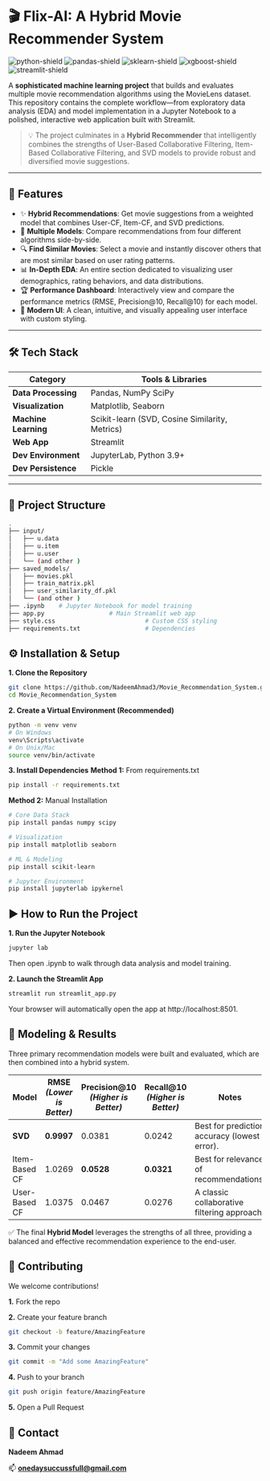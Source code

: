 # 🎬 Flix-AI: A Hybrid Movie Recommender System

![python-shield](https://img.shields.io/badge/Python-3.9%2B-blue.svg)
![pandas-shield](https://img.shields.io/badge/pandas-2.2-blue)
![sklearn-shield](https://img.shields.io/badge/scikit--learn-1.6-blue)
![xgboost-shield](https://img.shields.io/badge/XGBoost-2.1-blue)
![streamlit-shield](https://img.shields.io/badge/Streamlit-1.3-ff69b4)

A **sophisticated machine learning project** that builds and evaluates multiple movie recommendation algorithms using the MovieLens dataset. This repository contains the complete workflow—from exploratory data analysis (EDA) and model implementation in a Jupyter Notebook to a polished, interactive web application built with Streamlit.

> 💡 The project culminates in a **Hybrid Recommender** that intelligently combines the strengths of User-Based Collaborative Filtering, Item-Based Collaborative Filtering, and SVD models to provide robust and diversified movie suggestions.


---

## 🌟 Features

- ✨ **Hybrid Recommendations**: Get movie suggestions from a weighted model that combines User-CF, Item-CF, and SVD predictions.
- 🎯 **Multiple Models**: Compare recommendations from four different algorithms side-by-side.
- 🔍 **Find Similar Movies**: Select a movie and instantly discover others that are most similar based on user rating patterns.
- 📊 **In-Depth EDA**: An entire section dedicated to visualizing user demographics, rating behaviors, and data distributions.
- 🏆 **Performance Dashboard**: Interactively view and compare the performance metrics (RMSE, Precision@10, Recall@10) for each model.
- 🎨 **Modern UI**: A clean, intuitive, and visually appealing user interface with custom styling.

---

## 🛠️ Tech Stack

| Category              | Tools & Libraries                                 |
|-----------------------|---------------------------------------------------|
| **Data Processing**   | Pandas, NumPy SciPy                               |
| **Visualization**     | Matplotlib, Seaborn                               |
| **Machine Learning**  | Scikit-learn (SVD, Cosine Similarity, Metrics)    |
| **Web App**           | Streamlit                                         |
| **Dev Environment**   | JupyterLab, Python 3.9+                           |
| **Dev Persistence**   | Pickle                                            |

---

## 📁 Project Structure

```bash
.
├── input/
│   ├── u.data
│   ├── u.item
│   ├── u.user
│   └── (and other )
├── saved_models/
│   ├── movies.pkl
│   ├── train_matrix.pkl
│   ├── user_similarity_df.pkl
│   └── (and other )
├── .ipynb    # Jupyter Notebook for model training
├── app.py                  # Main Streamlit web app
├── style.css                         # Custom CSS styling
├── requirements.txt                  # Dependencies

```

## ⚙️ Installation & Setup
**1. Clone the Repository** 
```bash
git clone https://github.com/NadeemAhmad3/Movie_Recommendation_System.git
cd Movie_Recommendation_System
```
**2. Create a Virtual Environment (Recommended)**
```bash
python -m venv venv
# On Windows
venv\Scripts\activate
# On Unix/Mac
source venv/bin/activate
```
**3. Install Dependencies**
**Method 1:** From requirements.txt
```bash
pip install -r requirements.txt
```
**Method 2:** Manual Installation
```bash
# Core Data Stack
pip install pandas numpy scipy

# Visualization
pip install matplotlib seaborn 

# ML & Modeling
pip install scikit-learn

# Jupyter Environment
pip install jupyterlab ipykernel

```
## ▶️ How to Run the Project
**1. Run the Jupyter Notebook** 
```bash
jupyter lab
```
Then open .ipynb to walk through data analysis and model training.

**2. Launch the Streamlit App** 
```bash
streamlit run streamlit_app.py
```
Your browser will automatically open the app at http://localhost:8501.

## 🧠 Modeling & Results

Three primary recommendation models were built and evaluated, which are then combined into a hybrid system.

| Model         | RMSE *(Lower is Better)* | Precision@10 *(Higher is Better)*  | Recall@10 *(Higher is Better)* | Notes                                               |
| ------------- | ------------------------ | ---------------------------------- | ------------------------------ | --------------------------------------------------- |
| **SVD**       | **0.9997**               | 0.0381                             | 0.0242                         | Best for prediction accuracy (lowest error).        |
| Item-Based CF | 1.0269                   | **0.0528**                         | **0.0321**                     | Best for relevance of recommendations.              |
| User-Based CF | 1.0375                   | 0.0467                             | 0.0276                         | A classic collaborative filtering approach.         |

✅ The final **Hybrid Model** leverages the strengths of all three, providing a balanced and effective recommendation experience to the end-user.


## 🤝 Contributing
We welcome contributions!

**1.** Fork the repo

**2.** Create your feature branch
```bash
git checkout -b feature/AmazingFeature
```
**3.** Commit your changes
```bash
git commit -m "Add some AmazingFeature"
```
**4.** Push to your branch
```bash
git push origin feature/AmazingFeature
```
**5.** Open a Pull Request

## 📧 Contact
**Nadeem Ahmad**

📫 **onedaysuccussfull@gmail.com**

